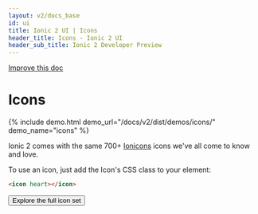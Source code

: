 ```yaml
---
layout: v2/docs_base
id: ui
title: Ionic 2 UI | Icons
header_title: Icons - Ionic 2 UI
header_sub_title: Ionic 2 Developer Preview
---
```

<div class="improve-docs">
  <a href='https://github.com/driftyco/ionic-site/edit/ionic2/docs/v2/ui/icons/index.md'>
    Improve this doc
  </a>
</div>

<h1 class="title">Icons</h1>

{% include demo.html demo_url="/docs/v2/dist/demos/icons/" demo_name="icons" %}

Ionic 2 comes with the same 700+ [Ionicons](http://ionicons.com/) icons we've all come to know and love.

To use an icon, just add the Icon's CSS class to your element:

```html
<icon heart></icon>
```

<a href="http://ionicons.com">
  <button class="btn btn-primary ion-forward icon-right">Explore the full icon set</button>
</a>
